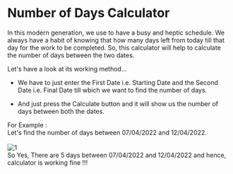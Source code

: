 # Number of Days Calculator

In this modern generation, we use to have a busy and heptic schedule. We always have a habit of knowing that how many days left from today till that day for the work to be completed. So, this calculator will help to calculate the number of days between the two dates.

Let's have a look at its working method...

* We have to just enter the First Date i.e. Starting Date and the Second Date i.e. Final Date till wbich we want to find the number of days.

* And just press the Calculate button and it will show us the number of days between both the dates.

For Example : <br>
Let's find the number of days between 07/04/2022 and 12/04/2022.
<br><br>
![1](https://user-images.githubusercontent.com/73993775/162237485-1095edb0-3db2-4391-96ba-23d655260a09.png)
<br>
So Yes, There are 5 days between 07/04/2022 and 12/04/2022 and hence, calculator is working fine !!!
